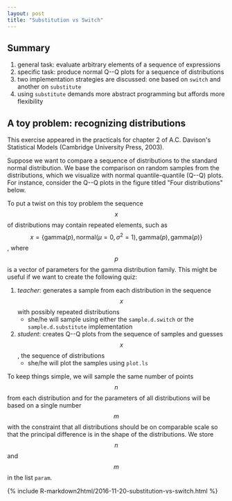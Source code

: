 ```yaml
---
layout: post
title: "Substitution vs Switch"
---
```


## Summary

1. general task: evaluate arbitrary elements of a sequence of expressions
1. specific task: produce normal Q--Q plots for a sequence of distributions
1. two implementation strategies are discussed: one based on `switch` and another on `substitute`
1. using `substitute` demands more abstract programming but affords more flexibility

## A toy problem: recognizing distributions

This exercise appeared in the practicals for chapter 2 of A.C. Davison's Statistical Models (Cambridge University Press, 2003).

Suppose we want to compare a sequence of distributions to the standard normal distribution.  We base the comparison on random samples from the distributions, which we visualize with normal quantile-quantile (Q--Q) plots.  For instance, consider the Q--Q plots in the figure titled "Four distributions" below.

To put a twist on this toy problem the sequence $$x$$ of distributions may contain repeated elements, such as $$x = \{\mathrm{gamma}(p), \mathrm{normal}(\mu = 0, \sigma^2 = 1), \mathrm{gamma}(p), \mathrm{gamma}(p)\}$$, where $$p$$ is a vector of parameters for the gamma distribution family.  This might be useful if we want to create the following quiz:

1. *teacher*: generates a sample from each distribution in the sequence $$x$$ with possibly repeated distributions
    * she/he will sample using either the `sample.d.switch` or the `sample.d.substitute` implementation
1. *student*: creates Q--Q plots from the sequence of samples and guesses $$x$$, the sequence of distributions
    * she/he will plot the samples using `plot.ls`

To keep things simple, we will sample the same number of points $$n$$ from each distribution and for the parameters of all distributions will be based on a single number $$m$$ with the constraint that all distributions should be on comparable scale so that the principal difference is in the shape of the distributions.  We store $$n$$ and $$m$$ in the list `param`.

{% include R-markdown2html/2016-11-20-substitution-vs-switch.html %}
